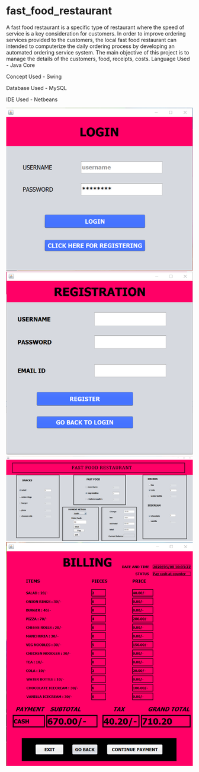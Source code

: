 # fast_food_restaurant
A fast food restaurant is a specific type of restaurant where the speed of service is a key consideration for customers. In order to improve ordering services provided to the  customers, the local fast food restaurant can intended to computerize the daily ordering process by developing an automated ordering service system. The main objective of this project is to manage the details of the customers, food, receipts, costs.
Language Used -  Java Core 

Concept Used - Swing

Database Used - MySQL

IDE Used - Netbeans

![](loginp.png)
![](registrationp.png)
![](menup.png)
![](bill.png)
